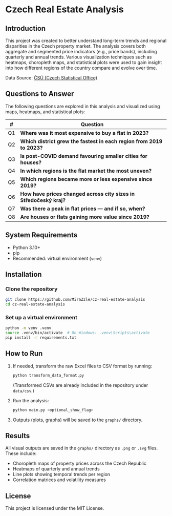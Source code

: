 # Czech Real Estate Analysis

## Introduction

This project was created to better understand long-term trends and regional disparities in the Czech property market. The analysis covers both aggregate and segmented price indicators (e.g., price bands), including quarterly and annual trends. Various visualization techniques such as heatmaps, choropleth maps, and statistical plots were used to gain insight into how different regions of the country compare and evolve over time.

Data Source: [ČSÚ (Czech Statistical Office)](https://vdb.czso.cz/vdbvo2/faces/cs/index.jsf?page=statistiky&katalog=31782)

## Questions to Answer

The following questions are explored in this analysis and visualized using maps, heatmaps, and statistical plots:

| #   | Question                                                              |
| --- | --------------------------------------------------------------------- |
| Q1  | **Where was it most expensive to buy a flat in 2023?**                |
| Q2  | **Which district grew the fastest in each region from 2019 to 2023?** |
| Q3  | **Is post-COVID demand favouring smaller cities for houses?**         |
| Q4  | **In which regions is the flat market the most uneven?**              |
| Q5  | **Which regions became more or less expensive since 2019?**           |
| Q6  | **How have prices changed across city sizes in Středočeský kraj?**    |
| Q7  | **Was there a peak in flat prices — and if so, when?**                |
| Q8  | **Are houses or flats gaining more value since 2019?**                |

## System Requirements

- Python 3.10+
- pip
- Recommended: virtual environment (`venv`)

## Installation

### Clone the repository

```bash
git clone https://github.com/MiraZzle/cz-real-estate-analysis
cd cz-real-estate-analysis
```

### Set up a virtual environment

```bash
python -m venv .venv
source .venv/bin/activate  # On Windows: .venv\Scripts\activate
pip install -r requirements.txt
```

## How to Run

1. If needed, transform the raw Excel files to CSV format by running:

   ```bash
   python transform_data_format.py
   ```

   (Transformed CSVs are already included in the repository under `data/csv`.)

2. Run the analysis:

   ```bash
   python main.py <optional_show_flag>
   ```

3. Outputs (plots, graphs) will be saved to the `graphs/` directory.

## Results

All visual outputs are saved in the `graphs/` directory as `.png` or `.svg` files. These include:

- Choropleth maps of property prices across the Czech Republic
- Heatmaps of quarterly and annual trends
- Line plots showing temporal trends per region
- Correlation matrices and volatility measures

## License

This project is licensed under the MIT License.

